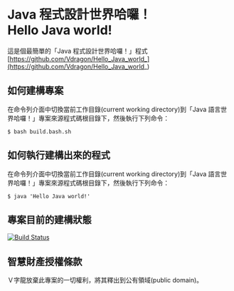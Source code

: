 # Java 程式設計世界哈囉！<br />Hello Java world!
這是個最簡單的「Java 程式設計世界哈囉！」程式  
[https://github.com/Vdragon/Hello_Java_world_](https://github.com/Vdragon/Hello_Java_world_)

## 如何建構專案
在命令列介面中切換當前工作目錄(current working directory)到「Java 語言世界哈囉！」專案來源程式碼根目錄下，然後執行下列命令：
```
$ bash build.bash.sh
```

## 如何執行建構出來的程式
在命令列介面中切換當前工作目錄(current working directory)到「Java 語言世界哈囉！」專案來源程式碼根目錄下，然後執行下列命令：
```
$ java 'Hello Java world!'
```

## 專案目前的建構狀態
[![Build Status](https://travis-ci.org/Vdragon/Hello_Java_world_.svg)](https://travis-ci.org/Vdragon/Hello_Java_world_)

## 智慧財產授權條款
Ｖ字龍放棄此專案的一切權利，將其釋出到公有領域(public domain)。

